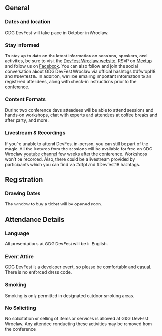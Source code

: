 ## General

### Dates and location

GDG DevFest will take place in October in Wroclaw.

### Stay Informed

To stay up to date on the latest information on sessions, speakers, and activities, be sure to visit the [DevFest Wroclaw website](https://wroclaw.devfest.pl/), RSVP on [Meetup]( https://www.meetup.com/GDG-Wroclaw/events/251728497/) and follow us on [Facebook](https://www.facebook.com/events/2156621857903104/). You can also follow and join the social conversation about GDG DevFest Wroclaw via official hashtags #dfwropl18 and #Devfest18. In addition, we'll be emailing important information to all registered attendees, along with check-in instructions prior to the conference.

### Content Formats

During two conference days attendees will be able to attend sessions and hands-on workshops, chat with experts and attendees at coffee breaks and after party, and more.

### Livestream & Recordings

If you’re unable to attend DevFest in-person, you can still be part of the magic. All the lectures from the sessions will be available for free on GDG Wroclaw [youtube channel](#) few weeks after the conference. Workshops won’t be recorded. Also, there could be a livestream provided by participants which you can find via #dfpl and #Devfest18 hashtags.

  
## Registration


### Drawing Dates

The window to buy a ticket will be opened soon. 
  

## Attendance Details

### Language

All presentations at GDG DevFest will be in English.
  
  
### Event Attire

GDG DevFest is a developer event, so please be comfortable and casual. There is no enforced dress code.


### Smoking

Smoking is only permitted in designated outdoor smoking areas.

### No Soliciting

No solicitation or selling of items or services is allowed at GDG DevFest Wroclaw. Any attendee conducting these activities may be removed from the conference.
